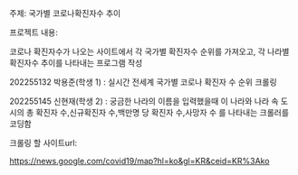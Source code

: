 주제: 국가별 코로나확진자수 추이

프로젝트 내용:

코로나 확진자수가 나오는 사이트에서 각 국가별 확진자수 순위를 가져오고, 각 나라별 확진자수 추이를 나타내는 프로그램 작성

202255132 박용준(학생 1) : 실시간 전세계 국가별 코로나 확진자 수 순위 크롤링



202255145 신현재(학생 2) : 궁금한 나라의 이름을 입력했을때 이 나라와 나라 속 도시의 총 확진자 수,신규확진자 수,백만명 당 확진자 수,사망자 수 를 나타내는 크롤러를 코딩함



크롤링 할 사이트url:

https://news.google.com/covid19/map?hl=ko&gl=KR&ceid=KR%3Ako
